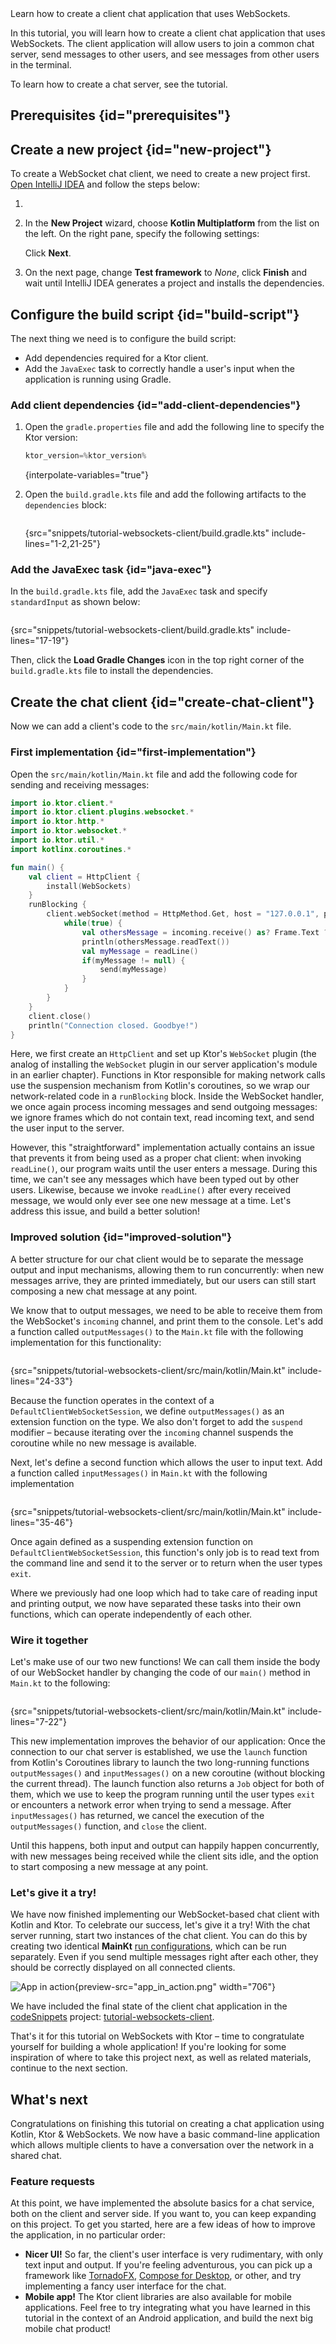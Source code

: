 [//]: # (title: Creating a WebSocket chat client)

<show-structure for="chapter" depth="2"/>

<tldr>
<var name="example_name" value="tutorial-websockets-client"/>
<include from="lib.topic" element-id="download_example"/>
</tldr>

<link-summary>
Learn how to create a client chat application that uses WebSockets.
</link-summary>

In this tutorial, you will learn how to create a client chat application that uses WebSockets. The client application will allow users to join a common chat server, send messages to other users, and see messages from other users in the terminal.

To learn how to create a chat server, see the [](creating_web_socket_chat.md) tutorial.

## Prerequisites {id="prerequisites"}
<include from="lib.topic" element-id="client_prerequisites"/>

## Create a new project {id="new-project"}

To create a WebSocket chat client, we need to create a new project first. [Open IntelliJ IDEA](https://www.jetbrains.com/help/idea/run-for-the-first-time.html) and follow
the steps below:

1. <include from="lib.topic" element-id="new_project_idea"/>
2. In the **New Project** wizard, choose **Kotlin Multiplatform** from the list on the left. On the right pane, specify the following settings:
   
   <include from="getting_started_ktor_client.topic" element-id="kotlin_app_settings"/>

   Click **Next**.

3. On the next page, change **Test framework** to _None_, click **Finish** and wait until IntelliJ IDEA generates a project and installs the dependencies.


## Configure the build script {id="build-script"}
The next thing we need is to configure the build script:
- Add dependencies required for a Ktor client.
- Add the `JavaExec` task to correctly handle a user's input when the application is running using Gradle.

### Add client dependencies {id="add-client-dependencies"}

1. Open the `gradle.properties` file and add the following line to specify the Ktor version:
   ```kotlin
   ktor_version=%ktor_version%
   ```
   {interpolate-variables="true"}

   <include from="getting_started_ktor_client.topic" element-id="eap-note"/>

2. Open the `build.gradle.kts` file and add the following artifacts to the `dependencies` block:
   ```kotlin
   ```
   {src="snippets/tutorial-websockets-client/build.gradle.kts" include-lines="1-2,21-25"}


### Add the JavaExec task {id="java-exec"}

In the `build.gradle.kts` file, add the `JavaExec` task and specify `standardInput` as shown below:

```kotlin
```
{src="snippets/tutorial-websockets-client/build.gradle.kts" include-lines="17-19"}

Then, click the **Load Gradle Changes** icon in the top right corner of the `build.gradle.kts` file to install the dependencies.


## Create the chat client {id="create-chat-client"}

Now we can add a client's code to the `src/main/kotlin/Main.kt` file.

### First implementation {id="first-implementation"}

Open the `src/main/kotlin/Main.kt` file and add the following code for sending and receiving messages:

```kotlin
import io.ktor.client.*
import io.ktor.client.plugins.websocket.*
import io.ktor.http.*
import io.ktor.websocket.*
import io.ktor.util.*
import kotlinx.coroutines.*

fun main() {
    val client = HttpClient {
        install(WebSockets)
    }
    runBlocking {
        client.webSocket(method = HttpMethod.Get, host = "127.0.0.1", port = 8080, path = "/chat") {
            while(true) {
                val othersMessage = incoming.receive() as? Frame.Text ?: continue
                println(othersMessage.readText())
                val myMessage = readLine()
                if(myMessage != null) {
                    send(myMessage)
                }
            }
        }
    }
    client.close()
    println("Connection closed. Goodbye!")
}
```

Here, we first create an `HttpClient` and set up Ktor's `WebSocket` plugin (the analog of installing the `WebSocket` plugin in our server application's module in an earlier chapter). Functions in Ktor responsible for making network calls use the suspension mechanism from Kotlin's coroutines, so we wrap our network-related code in a `runBlocking` block. Inside the WebSocket handler, we once again process incoming messages and send outgoing messages: we ignore frames which do not contain text, read incoming text, and send the user input to the server.

However, this "straightforward" implementation actually contains an issue that prevents it from being used as a proper chat client: when invoking `readLine()`, our program waits until the user enters a message. During this time, we can't see any messages which have been typed out by other users. Likewise, because we invoke `readLine()` after every received message, we would only ever see one new message at a time. Let's address this issue, and build a better solution!


### Improved solution {id="improved-solution"}

A better structure for our chat client would be to separate the message output and input mechanisms, allowing them to run concurrently: when new messages arrive, they are printed immediately, but our users can still start composing a new chat message at any point.

We know that to output messages, we need to be able to receive them from the WebSocket's `incoming` channel, and print them to the console. Let's add a function called `outputMessages()` to the `Main.kt` file with the following implementation for this functionality:

```kotlin
```
{src="snippets/tutorial-websockets-client/src/main/kotlin/Main.kt" include-lines="24-33"}

Because the function operates in the context of a `DefaultClientWebSocketSession`, we define `outputMessages()` as an extension function on the type. We also don't forget to add the `suspend` modifier – because iterating over the `incoming` channel suspends the coroutine while no new message is available.

Next, let's define a second function which allows the user to input text. Add a function called `inputMessages()` in `Main.kt` with the following implementation

```kotlin
```
{src="snippets/tutorial-websockets-client/src/main/kotlin/Main.kt" include-lines="35-46"}

Once again defined as a suspending extension function on `DefaultClientWebSocketSession`, this function's only job is to read text from the command line and send it to the server or to return when the user types `exit`.

Where we previously had one loop which had to take care of reading input and printing output, we now have separated these tasks into their own functions, which can operate independently of each other.

### Wire it together

Let's make use of our two new functions! We can call them inside the body of our WebSocket handler by changing the code of our `main()` method in `Main.kt` to the following:

```kotlin
```
{src="snippets/tutorial-websockets-client/src/main/kotlin/Main.kt" include-lines="7-22"}

This new implementation improves the behavior of our application: Once the connection to our chat server is established, we use the `launch` function from Kotlin's Coroutines library to launch the two long-running functions `outputMessages()` and `inputMessages()` on a new coroutine (without blocking the current thread). The launch function also returns a `Job` object for both of them, which we use to keep the program running until the user types `exit` or encounters a network error when trying to send a message. After `inputMessages()` has returned, we cancel the execution of the `outputMessages()` function, and `close` the client.

Until this happens, both input and output can happily happen concurrently, with new messages being received while the client sits idle, and the option to start composing a new message at any point.

### Let's give it a try!

We have now finished implementing our WebSocket-based chat client with Kotlin and Ktor. To celebrate our success, let's give it a try! With the chat server running, start two instances of the chat client. You can do this by creating two identical **MainKt** [run configurations](https://www.jetbrains.com/help/idea/run-debug-configuration.html), which can be run separately. Even if you send multiple messages right after each other, they should be correctly displayed on all connected clients.

![App in action](app_in_action.gif){preview-src="app_in_action.png" width="706"}

We have included the final state of the client chat application in the [codeSnippets](https://github.com/ktorio/ktor-documentation/tree/%ktor_version%/codeSnippets) project: [tutorial-websockets-client](https://github.com/ktorio/ktor-documentation/tree/%ktor_version%/codeSnippets/snippets/tutorial-websockets-client).

That's it for this tutorial on WebSockets with Ktor – time to congratulate yourself for building a whole application! If you're looking for some inspiration of where to take this project next, as well as related materials, continue to the next section.



## What's next

Congratulations on finishing this tutorial on creating a chat application using Kotlin, Ktor & WebSockets. We now have a basic command-line application which allows multiple clients to have a conversation over the network in a shared chat.

### Feature requests

At this point, we have implemented the absolute basics for a chat service, both on the client and server side. If you want to, you can keep expanding on this project. To get you started, here are a few ideas of how to improve the application, in no particular order:

- **Nicer UI!** So far, the client's user interface is very rudimentary, with only text input and output. If you're feeling adventurous, you can pick up a framework like [TornadoFX](https://tornadofx.io/), [Compose for Desktop](https://www.jetbrains.com/lp/compose/), or other, and try implementing a fancy user interface for the chat.
- **Mobile app!** The Ktor client libraries are also available for mobile applications. Feel free to try integrating what you have learned in this tutorial in the context of an Android application, and build the next big mobile chat product!

